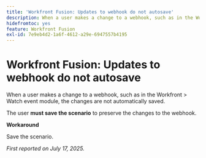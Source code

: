 ```yaml
---
title: 'Workfront Fusion: Updates to webhook do not autosave'
description: When a user makes a change to a webhook, such as in the Workfront &gt; Watch event module, the changes are not automatically saved. The user must save the scenario to preserve the changes to the webhook.
hidefromtoc: yes
feature: Workfront Fusion
exl-id: 7e9eb4d2-1a6f-4612-a29e-6947557b4195
---
```

# Workfront Fusion: Updates to webhook do not autosave

When a user makes a change to a webhook, such as in the Workfront > Watch event module, the changes are not automatically saved.

The user **must save the scenario** to preserve the changes to the webhook.

**Workaround**

Save the scenario.

_First reported on July 17, 2025._
